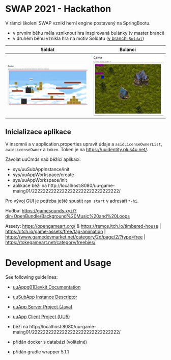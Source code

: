 # SWAP 2021 - Hackathon

V rámci školení SWAP vznikl herní engine postavený na SpringBootu. 

- v prvním běhu měla vzniknout hra inspirovaná bulánky (v master branci)
- v druhém běhu vznikla hra na motiv Soldatu ([v branchi `Soldat`](https://github.com/petrfilip/uu_game_maing01/tree/Soldat))

| Soldat  | Bulánci |
| ------------- | ------------- |
| ![Ukázka hry](demo3.gif) | ![Ukázka hry](demo2.gif)  |




## Inicializace aplikace

V insomnii a v application.properties upravit údaje a `asidLicenseOwnerList`, `awidLicenseOwner` a `token`.
Token je na https://uuidentity.plus4u.net/. 

Zavolat uuCmds nad běžící aplikací:
- sys/uuSubAppInstance/init
- sys/uuAppWorkspace/create
- sys/uuAppWorkspace/init
- aplikace běží na http://localhost:8080/uu-game-maing01/22222222222222222222222222222222/

Pro vývoj GUI je potřeba ještě spustit `npm start` v adresáři `*-hi`. 

Hudba: https://gamesounds.xyz/?dir=OpenBundle/Background%20Music%20and%20Loops

Assety: https://opengameart.org/ & https://remos.itch.io/timbered-house | https://itch.io/game-assets/free/tag-animation | https://www.gamedevmarket.net/category/2d/page/2/?type=free | https://tokegameart.net/category/freebies/



# Development and Usage

See following guidelines:

- [uuAppg01Devkit Documentation](https://uuapp.plus4u.net/uu-bookkit-maing01/e884539c8511447a977c7ff070e7f2cf/book)
- [uuSubApp Instance Descriptor](https://uuapp.plus4u.net/uu-bookkit-maing01/289fcd2e11d34f3e9b2184bedb236ded/book/page?code=uuSubAppInstanceDescriptor)
- [uuApp Server Project (Java)](https://uuapp.plus4u.net/uu-bookkit-maing01/99c939a08e0849c68df5ee339c94054b/book/page?code=uuAppStyleGuide_00)
- [uuApp Client Project (UU5)](https://uuapp.plus4u.net/uu-bookkit-maing01/ed11ec379073476db0aa295ad6c00178/book/page?code=getStartedHooks)


- běží na http://localhost:8080/uu-game-maing01/22222222222222222222222222222222/
- přidán docker s databází (volitelné)
- přidán gradle wrapper 5.1.1
